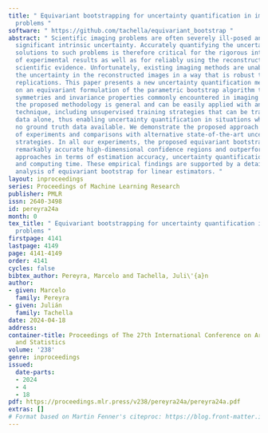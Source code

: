 ```yaml
---
title: " Equivariant bootstrapping for uncertainty quantification in imaging inverse
  problems "
software: " https://github.com/tachella/equivariant_bootstrap "
abstract: " Scientific imaging problems are often severely ill-posed and hence have
  significant intrinsic uncertainty. Accurately quantifying the uncertainty in the
  solutions to such problems is therefore critical for the rigorous interpretation
  of experimental results as well as for reliably using the reconstructed images as
  scientific evidence. Unfortunately, existing imaging methods are unable to quantify
  the uncertainty in the reconstructed images in a way that is robust to experiment
  replications. This paper presents a new uncertainty quantification methodology based
  on an equivariant formulation of the parametric bootstrap algorithm that leverages
  symmetries and invariance properties commonly encountered in imaging problems. Additionally,
  the proposed methodology is general and can be easily applied with any image reconstruction
  technique, including unsupervised training strategies that can be trained from observed
  data alone, thus enabling uncertainty quantification in situations where there is
  no ground truth data available. We demonstrate the proposed approach with a series
  of experiments and comparisons with alternative state-of-the-art uncertainty quantification
  strategies. In all our experiments, the proposed equivariant bootstrap delivers
  remarkably accurate high-dimensional confidence regions and outperforms the competing
  approaches in terms of estimation accuracy, uncertainty quantification accuracy,
  and computing time. These empirical findings are supported by a detailed theoretical
  analysis of equivariant bootstrap for linear estimators. "
layout: inproceedings
series: Proceedings of Machine Learning Research
publisher: PMLR
issn: 2640-3498
id: pereyra24a
month: 0
tex_title: " Equivariant bootstrapping for uncertainty quantification in imaging inverse
  problems "
firstpage: 4141
lastpage: 4149
page: 4141-4149
order: 4141
cycles: false
bibtex_author: Pereyra, Marcelo and Tachella, Juli\'{a}n
author:
- given: Marcelo
  family: Pereyra
- given: Julián
  family: Tachella
date: 2024-04-18
address:
container-title: Proceedings of The 27th International Conference on Artificial Intelligence
  and Statistics
volume: '238'
genre: inproceedings
issued:
  date-parts:
  - 2024
  - 4
  - 18
pdf: https://proceedings.mlr.press/v238/pereyra24a/pereyra24a.pdf
extras: []
# Format based on Martin Fenner's citeproc: https://blog.front-matter.io/posts/citeproc-yaml-for-bibliographies/
---
```

